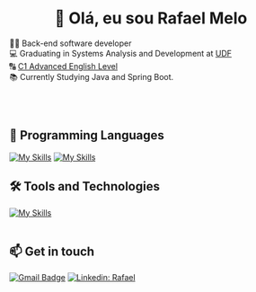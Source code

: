 <h1 align="center">👋 Olá, eu sou Rafael Melo</h1>

<p align="left">
  👨‍💻 Back-end software developer <br>
  💻 Graduating in Systems Analysis and Development at <a href="https://www.udf.edu.br/" rel="nofollow">UDF</a> <br>
  🔠 <a href="https://cert.efset.org/fZ46xL" rel="nofollow">C1 Advanced English Level</a> <br>
  📚 Currently Studying Java and Spring Boot.
</p><br><br>


## 🚀 Programming Languages
[![My Skills](https://skillicons.dev/icons?i=java)](https://skillicons.dev) [![My Skills](https://skillicons.dev/icons?i=php)](https://skillicons.dev)


## 🛠️ Tools and Technologies
[![My Skills](https://skillicons.dev/icons?i=idea,mysql,git,github,spring,postman)](https://skillicons.dev)<br><br>


## 📫 Get in touch

[![Gmail Badge](https://img.shields.io/badge/-{rafaelmelodev23@gmail.com}-006bed?style=flat-square&logo=Gmail&logoColor=white&link=mailto:{SeuEmail})](mailto:{SeuEmail})
[![Linkedin: Rafael](https://img.shields.io/badge/-rafaelmelo-blue?style=flat-square&logo=Linkedin&logoColor=white&link=https://www.linkedin.com/in/devellenias/)](https://www.linkedin.com/in/rafael-melo-souza/)
<br><br>

